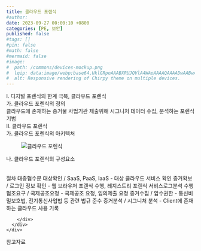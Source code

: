 ```yaml
---
title: 클라우드 포렌식
#author: 
date: 2023-09-27 00:00:10 +0800
categories: [PE, 보안]
published: false
#tags: []
#pin: false
#math: false
#mermaid: false
#image:
#  path: /commons/devices-mockup.png
#  lqip: data:image/webp;base64,UklGRpoAAABXRUJQVlA4WAoAAAAQAAAADwAABwAAQUxQSDIAAAARL0AmbZurmr57yyIiqE8oiG0bejIYEQTgqiDA9vqnsUSI6H+oAERp2HZ65qP/VIAWAFZQOCBCAAAA8AEAnQEqEAAIAAVAfCWkAALp8sF8rgRgAP7o9FDvMCkMde9PK7euH5M1m6VWoDXf2FkP3BqV0ZYbO6NA/VFIAAAA
#  alt: Responsive rendering of Chirpy theme on multiple devices.
---
```


<div class="post-wrap">
  <div class="para">
    <div class="para-title">
      I. 디지털 포렌식의 한계 극복, 클라우드 포렌식
    </div>
    <div class="para-cntnt">
      <div class="para">
        <div class="para-title">
          가. 클라우드 포렌식의 정의
        </div>
        <div class="para-cntnt">
            클라우드에 존재하는 증거물 사법기관 제출위해 시그니처 데이터 수집, 분석하는 포렌식기법
        </div>
      </div>
    </div>
  </div>
  
  <div class="para">
    <div class="para-title">
      II. 클라우드 포렌식
    </div>
    <div class="para-cntnt">
      <div class="para">
        <div class="para-title">
          가. 클라우드 포렌식의 아키텍처
        </div>
        <div class="para-cntnt">
          <figure class="post-figure">
            <img src="/assets/img/posts/클라우드-포렌식.png" alt="클라우드 포렌식">
<!--            <figcaption>Source: Unveiling the Metaverse: Exploring Emerging Trends, Multifaceted Perspectives, and Future Challenges</figcaption>-->
          </figure>
        </div>
      </div>
      <div class="para">
        <div class="para-title">
          나. 클라우드 포렌식의 구성요소
        </div>
        <div class="para-cntnt">
          <table class="post-table">
          </table>
          절차 대증협수분
  대상확인 / SaaS, PaaS, IaaS - 대상 클라우드 서비스 확인
  증거확보 / 로그인 정보 확인 - 웹 브라우저 포렌식 수행, 레지스트리 포렌식 서비스로그분석 수행
  협조요구 / 국제공조요청 - 국제공조 요청, 임의제출 요청
  증거수집 / 압수권한 - 통신비밀보호법, 전기통신사업법 등 관련 법규 준수
  증거분석 / 시그니처 분석 - Client에 존재하는 클라우드 사용 기록

        </div>
      </div>
    </div>
  </div>

  <div class="refr-wrap">
    <div class="refr-title">
        참고자료
    </div>
    <ol class="refr-list">
    <!--    <li>(나현식, 최대선) <a target="_blank" href="https://scienceon.kisti.re.kr/commons/util/originalView.do?cn=JAKO202225948430499&oCn=JAKO202225948430499&dbt=JAKO&journal=NJOU00291864">메타버스 보안 위협 요소 및 대응 방안 검토</a></li>-->
    <!--    <li>(M. Uddin, S. Manickam, H. Ullah, M. Obaidat and A. Dandoush) <a target="_blank" href="https://ieeexplore.ieee.org/abstract/document/10138386">Unveiling the Metaverse: Exploring Emerging Trends, Multifaceted Perspectives, and Future Challenges</a></li>-->
    </ol>
  </div>
</div>

